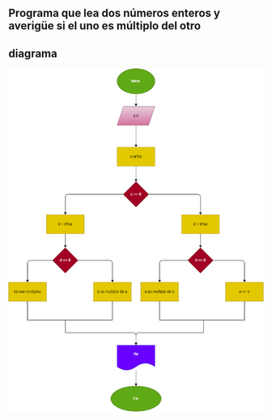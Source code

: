 ## Programa que lea dos números enteros y averigüe si el uno es múltiplo del otro

## diagrama
![Diagrama de flujo](diagrama.png "Diagrama de flujo")